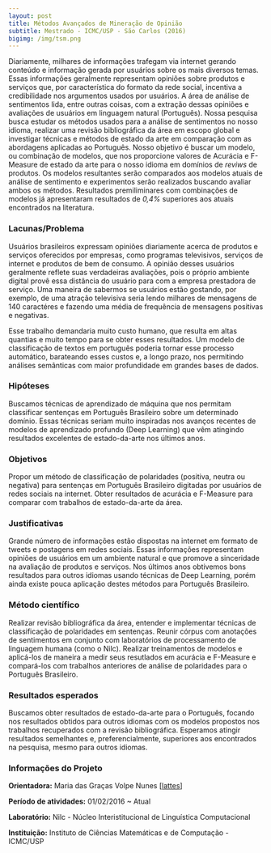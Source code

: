 ```yaml
---
layout: post
title: Métodos Avançados de Mineração de Opinião
subtitle: Mestrado - ICMC/USP - São Carlos (2016)
bigimg: /img/tsm.png
---
```


Diariamente, milhares de informações trafegam via internet gerando conteúdo e informação gerada por usuários sobre os mais diversos temas. Essas informações geralmente representam opiniões sobre produtos e serviços que, por característica do formato da rede social, incentiva a credibilidade nos argumentos usados por usuários. A área de análise de sentimentos lida, entre outras coisas, com a extração dessas opiniões e avaliações de usuários em linguagem natural (Português). Nossa pesquisa busca estudar os métodos usados para a análise de sentimentos no nosso idioma, realizar uma revisão bibliográfica da área em escopo global e investigar técnicas e métodos de estado da arte em comparação com as abordagens aplicadas ao Português. Nosso objetivo é buscar um modelo, ou combinação de modelos, que nos proporcione valores de Acurácia e F-Measure de estado da arte para o nosso idioma em domínios de *reviws* de produtos. Os modelos resultantes serão comparados aos modelos atuais de análise de sentimento e experimentos serão realizados buscando avaliar ambos os métodos. Resultados premiliminares com combinações de modelos já apresentaram resultados de *0,4%* superiores aos atuais encontrados na literatura.

### Lacunas/Problema

Usuários brasileiros expressam opiniões diariamente acerca de produtos e serviços oferecidos por empresas, como programas televisivos, serviços de internet e produtos de bem de consumo. A opinião desses usuários geralmente reflete suas verdadeiras avaliações, pois o próprio ambiente digital provê essa distância do usuário para com a empresa prestadora de serviço. Uma maneira de sabermos se usuários estão gostando, por exemplo, de uma atração televisiva seria lendo milhares de mensagens de 140 caractéres e fazendo uma média de frequência de mensagens positivas e negativas.

Esse trabalho demandaria muito custo humano, que resulta em altas quantias e muito tempo para se obter esses resultados. Um modelo de classificação de textos em português poderia tornar esse processo automático, barateando esses custos e, a longo prazo, nos permitindo análises semânticas com maior profundidade em grandes bases de dados.

### Hipóteses

Buscamos técnicas de aprendizado de máquina que nos permitam classificar sentenças em Português Brasileiro sobre um determinado domínio. Essas técnicas seriam muito inspiradas nos avanços recentes de modelos de aprendizado profundo (Deep Learning) que vêm atingindo resultados excelentes de estado-da-arte nos últimos anos.

### Objetivos

Propor um método de classificação de polaridades (positiva, neutra ou negativa) para sentenças em Português Brasileiro digitadas por usuários de redes sociais na internet. Obter resultados de acurácia e F-Measure para comparar com trabalhos de estado-da-arte da área.

### Justificativas

Grande número de informações estão dispostas na internet em formato de tweets e postagens em redes sociais. Essas informações representam opiniões de usuários em um ambiente natural e que promove a sinceridade na avaliação de produtos e serviços. Nos últimos anos obtivemos bons resultados para outros idiomas usando técnicas de Deep Learning, porém ainda existe pouca aplicação destes métodos para Português Brasileiro.

### Método científico

Realizar revisão bibliográfica da área, entender e implementar técnicas de classificação de polaridades em sentenças. Reunir córpus com anotações de sentimentos em conjunto com laboratórios de processamento de linguagem humana (como o Nilc). Realizar treinamentos de modelos e aplicá-los de maneira a medir seus resutlados em acurácia e F-Measure e compará-los com trabalhos anteriores de análise de polaridades para o Português Brasileiro.

### Resultados esperados

Buscamos obter resultados de estado-da-arte para o Português, focando nos resultados obtidos para outros idiomas com os modelos propostos nos trabalhos recuperados com a revisão bibliográfica. Esperamos atingir resultados semelhantes e, preferencialmente, superiores aos encontrados na pesquisa, mesmo para outros idiomas.

### Informações do Projeto

**Orientadora:** Maria das Graças Volpe Nunes \[[lattes](http://lattes.cnpq.br/3549648389944031)]

**Período de atividades:** 01/02/2016 ~ Atual

**Laboratório:** Nilc - Núcleo Interistitucional de Linguística Computacional

**Instituição:** Instituto de Ciências Matemáticas e de Computação - ICMC/USP

